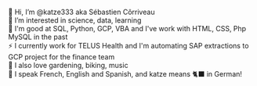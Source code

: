  <br>
 👋 Hi, I’m @katze333 aka Sébastien Côrriveau <br>
 👀 I’m interested in science, data, learning  <br>
 🚵 I'm good at SQL, Python, GCP, VBA and I've work with HTML, CSS, Php MySQL in the past <br>
 ⚡ I currently work for TELUS Health and I'm automating SAP extractions to GCP project for the finance team <br>
 🌱 I also love gardening, biking, music <br>
 👄 I speak French, English and Spanish, and katze means 🐈‍⬛ in German! <br>
 <br>

<!---
katze333/katze333 is a ✨ special ✨ repository because its `README.md` (this file) appears on your GitHub profile.
You can click the Preview link to take a look at your changes.
--->
